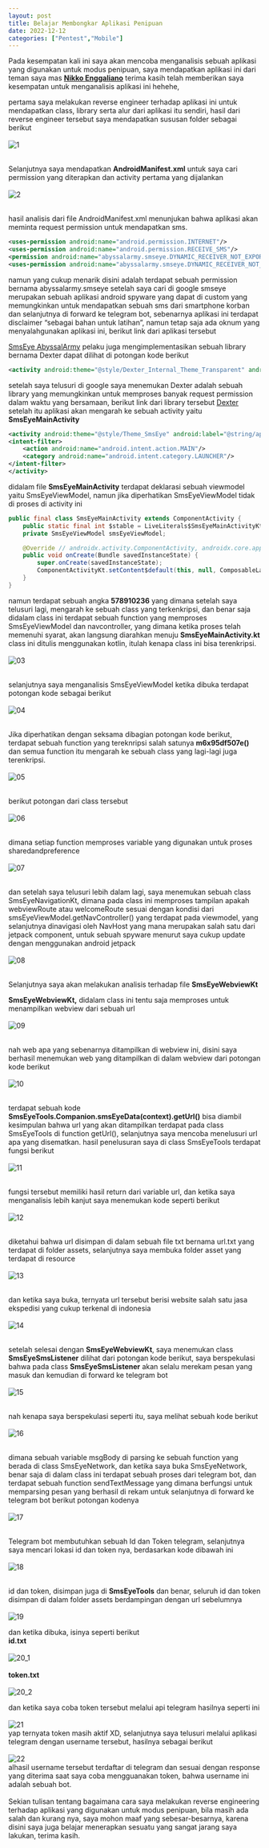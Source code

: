 ```yaml
---
layout: post
title: Belajar Membongkar Aplikasi Penipuan
date: 2022-12-12
categories: ["Pentest","Mobile"]
---
```


Pada kesempatan kali ini saya akan mencoba menganalisis sebuah aplikasi yang digunakan untuk modus penipuan,  saya mendapatkan aplikasi ini dari teman saya mas [**Nikko Enggaliano**](https://nikkoenggaliano.my.id) terima kasih telah memberikan saya kesempatan untuk menganalisis aplikasi ini hehehe,

pertama saya melakukan reverse engineer terhadap aplikasi ini untuk mendapatkan class, library serta alur dari aplikasi itu sendiri, hasil dari reverse engineer tersebut saya mendapatkan sususan folder sebagai berikut <br><br> ![1](/assets/basepenipu/satu.png) <br><br>

Selanjutnya saya mendapatkan **AndroidManifest.xml** untuk saya cari permission yang diterapkan dan activity pertama yang dijalankan <br><br>
![2](/assets/basepenipu/2.png?raw=true) <br><br>

hasil analisis dari file AndroidManifest.xml menunjukan bahwa aplikasi akan meminta request permission untuk mendapatkan sms. <br>

```xml
<uses-permission android:name="android.permission.INTERNET"/>
<uses-permission android:name="android.permission.RECEIVE_SMS"/>
<permission android:name="abyssalarmy.smseye.DYNAMIC_RECEIVER_NOT_EXPORTED_PERMISSION" android:protectionLevel="signature"/>
<uses-permission android:name="abyssalarmy.smseye.DYNAMIC_RECEIVER_NOT_EXPORTED_PERMISSION"/>
```  

namun yang cukup menarik disini adalah terdapat sebuah permission bernama abyssalarmy.smseye setelah saya cari di google smseye merupakan sebuah aplikasi android spyware yang dapat di custom yang memungkinkan untuk mendapatkan sebuah sms dari smartphone korban dan selanjutnya di forward ke telegram bot, sebenarnya aplikasi ini terdapat disclaimer “sebagai bahan untuk latihan”, namun tetap saja ada oknum yang menyalahgunakan aplikasi ini, berikut link dari aplikasi tersebut

[SmsEye AbyssalArmy](https://github.com/AbyssalArmy/SmsEye) pelaku juga mengimplementasikan sebuah library bernama Dexter  dapat dilihat di potongan kode berikut

```xml
<activity android:theme="@style/Dexter_Internal_Theme_Transparent" android:name="com.karumi.dexter.DexterActivity"/>
```
setelah saya telusuri di google saya menemukan Dexter adalah sebuah library yang memungkinkan untuk memproses banyak request permission dalam waktu yang bersamaan, berikut link dari library tersebut [Dexter](https://github.com/Karumi/Dexter) <br> setelah itu aplikasi akan mengarah ke sebuah activity yaitu **SmsEyeMainActivity** <br>

```xml
<activity android:theme="@style/Theme_SmsEye" android:label="@string/app_name" android:name="abyssalarmy.smseye.SmsEyeMainActivity" android:exported="true">
<intent-filter>
	<action android:name="android.intent.action.MAIN"/>
	<category android:name="android.intent.category.LAUNCHER"/>
</intent-filter>
</activity>
```
didalam file **SmsEyeMainActivity** terdapat deklarasi sebuah viewmodel yaitu SmsEyeViewModel, namun jika diperhatikan SmsEyeViewModel tidak di proses di activity ini <br>
```java
public final class SmsEyeMainActivity extends ComponentActivity {
    public static final int $stable = LiveLiterals$SmsEyeMainActivityKt.INSTANCE.m0Int$classSmsEyeMainActivity();
    private SmsEyeViewModel smsEyeViewModel;

    @Override // androidx.activity.ComponentActivity, androidx.core.app.ComponentActivity, android.app.Activity
    public void onCreate(Bundle savedInstanceState) {
        super.onCreate(savedInstanceState);
        ComponentActivityKt.setContent$default(this, null, ComposableLambdaKt.composableLambdaInstance(578910236, true, new SmsEyeMainActivity$onCreate$1(this)), 1, null);
    }
}
```
namun terdapat sebuah angka **578910236** yang dimana setelah saya telusuri lagi, mengarah ke sebuah class yang terkenkripsi, dan benar saja didalam class ini terdapat sebuah function yang memproses SmsEyeViewModel dan navcontroller, yang dimana ketika proses telah memenuhi syarat, akan langsung diarahkan menuju **SmsEyeMainActivity.kt** class ini ditulis menggunakan kotlin, itulah kenapa class ini bisa terenkripsi. <br><br> ![03](/assets/basepenipu/3.png?raw=true) <br><br>

selanjutnya saya menganalisis SmsEyeViewModel ketika dibuka terdapat potongan kode sebagai berikut <br><br> ![04](/assets/basepenipu/4.png?raw=true) <br><br>

Jika diperhatikan dengan seksama dibagian potongan kode berikut, terdapat sebuah function yang tereknripsi salah satunya **m6x95df507e()** dan semua function itu mengarah ke sebuah class yang lagi-lagi juga terenkripsi. <br><br> ![05](/assets/basepenipu/5.png?raw=true) <br><br>

berikut potongan dari class tersebut <br><br> ![06](/assets/basepenipu/6.png?raw=true) <br><br>

dimana setiap function memproses variable yang digunakan untuk proses sharedandpreference <br><br>  ![07](/assets/basepenipu/7.png?raw=true)  <br><br>

dan setelah saya telusuri lebih dalam lagi, saya menemukan sebuah class SmsEyeNavigationKt, dimana pada class ini memproses tampilan apakah webviewRoute atau welcomeRoute sesuai dengan kondisi dari smsEyeViewModel.getNavController() yang terdapat pada viewmodel, yang selanjutnya dinavigasi oleh NavHost yang mana merupakan salah satu dari jetpack component, untuk sebuah spyware menurut saya cukup update dengan menggunakan android jetpack <br><br> ![08](/assets/basepenipu/8.png?raw=true) <br><br>

Selanjutnya saya akan melakukan analisis terhadap file **SmsEyeWebviewKt**

**SmsEyeWebviewKt,** didalam class ini tentu saja memproses untuk menampilkan webview dari sebuah url <br><br> ![09](/assets/basepenipu/9.png?raw=true) <br><br>

nah web apa yang sebenarnya ditampilkan di webview ini, disini saya berhasil menemukan web yang ditampilkan di dalam webview dari potongan kode berikut <br><br> ![10](/assets/basepenipu/10.png?raw=true) <br><br>

terdapat sebuah kode **SmsEyeTools.Companion.smsEyeData(context).getUrl()** bisa diambil kesimpulan bahwa url yang akan ditampilkan terdapat pada class SmsEyeTools di function getUrl(), selanjutnya saya mencoba menelusuri url apa yang disematkan. hasil penelusuran saya di class SmsEyeTools terdapat fungsi berikut <br><br> ![11](/assets/basepenipu/11.png?raw=true)  <br><br>

fungsi tersebut memiliki hasil return dari variable url, dan ketika saya menganalisis lebih kanjut saya menemukan kode seperti berikut <br><br> ![12](/assets/basepenipu/12.png?raw=true)  <br><br>

diketahui bahwa url disimpan di dalam sebuah file txt bernama url.txt yang terdapat di folder assets, selanjutnya saya membuka folder asset yang terdapat di resource <br><br> ![13](/assets/basepenipu/13.png?raw=true)  <br><br>

dan ketika saya buka, ternyata url tersebut berisi website salah satu jasa ekspedisi yang cukup terkenal di indonesia <br><br> ![14](/assets/basepenipu/14.png?raw=true)  <br><br>

setelah selesai dengan **SmsEyeWebviewKt**, saya menemukan class **SmsEyeSmsListener** dilihat dari potongan kode berikut, saya berspekulasi bahwa pada class **SmsEyeSmsListener** akan selalu merekam pesan yang masuk dan kemudian di forward ke telegram bot <br><br> ![15](/assets/basepenipu/15.png?raw=true)  <br><br>

nah kenapa saya berspekulasi seperti itu, saya melihat sebuah kode berikut <br><br> ![16](/assets/basepenipu/16.png?raw=true) <br><br>

dimana sebuah variable msgBody di parsing ke sebuah function yang berada di class SmsEyeNetwork, dan ketika saya buka SmsEyeNetwork, benar saja di dalam class ini terdapat sebuah proses dari telegram bot, dan terdapat sebuah function sendTextMessage yang dimana berfungsi untuk memparsing pesan yang berhasil di rekam untuk selanjutnya di forward ke telegram bot berikut potongan kodenya <br><br> ![17](/assets/basepenipu/17.png?raw=true) <br><br>

Telegram bot membutuhkan sebuah Id dan Token telegram, selanjutnya saya mencari lokasi id dan token nya, berdasarkan kode dibawah ini <br><br>  ![18](/assets/basepenipu/18.png?raw=true)  <br><br>

id dan token, disimpan juga di **SmsEyeTools** dan benar, seluruh id dan token disimpan di dalam folder assets berdampingan dengan url sebelumnya <br><br>  ![19](/assets/basepenipu/19_1.png?raw=true)  <br>

dan ketika dibuka, isinya seperti berikut <br>
**id.txt** <br><br>  ![20_1](/assets/basepenipu/20_1.png?raw=true)  <br><br> **token.txt** <br><br>  ![20_2](/assets/basepenipu/20_2.png?raw=true)  <br>

dan ketika saya coba token tersebut melalui api telegram hasilnya seperti ini <br><br>  ![21](/assets/basepenipu/21.png?raw=true)  <br> yap ternyata token masih aktif XD, selanjutnya saya telusuri melalui aplikasi telegram dengan username tersebut, hasilnya sebagai berikut <br><br>  ![22](/assets/basepenipu/22.png?raw=true)  <br> alhasil username tersebut terdaftar di telegram dan sesuai dengan response yang diterima saat saya coba mengguanakan token, bahwa username ini adalah sebuah bot. <br><br> Sekian tulisan tentang bagaimana cara saya melakukan reverse engineering terhadap aplikasi yang digunakan untuk modus penipuan, bila masih ada salah dan kurang nya, saya mohon maaf yang sebesar-besarnya, karena disini saya juga belajar menerapkan sesuatu yang sangat jarang saya lakukan, terima kasih.